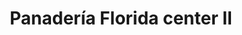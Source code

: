 ---
title: "Panadería Florida center II"
url: /puerto-la-cruz/panaderia-florida-center-ii/
shop: panadería
---